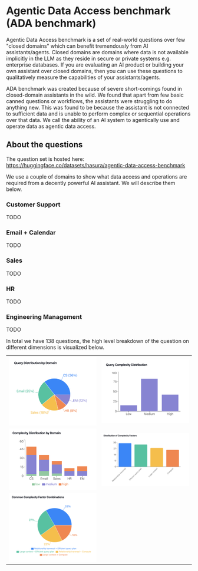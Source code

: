 # Agentic Data Access benchmark (ADA benchmark)

Agentic Data Access benchmark is a set of real-world questions over few "closed domains" which can benefit tremendously from AI assistants/agents.
Closed domains are domains where data is not available implicitly in the LLM as they reside in secure or private systems e.g. enterprise databases.
If you are evaluating an AI product or building your own assistant over closed domains, then you can use these questions to qualitatively measure the capabilities of your assistants/agents.

ADA benchmark was created because of severe short-comings found in closed-domain assistants in the wild. We found that apart from few basic canned questions or workflows,
the assistants were struggling to do anything new. This was found to be because the assistant is not connected 
to sufficient data and is unable to perform complex or sequential operations over that data. We call the ability of an AI system to agentically use and operate data as agentic data access.


## About the questions

The question set is hosted here: https://huggingface.co/datasets/hasura/agentic-data-access-benchmark

We use a couple of domains to show what data access and operations are required from a decently powerful AI assistant. We will describe them below.

### Customer Support

TODO

### Email + Calendar

TODO

### Sales

TODO

### HR

TODO

### Engineering Management

TODO

In total we have 138 questions, the high level breakdown of the question on different dimensions is visualized below.

<table>
  <tr>
    <td><img src="./query_distribution_by_domain.png" alt="Question distribution by domain" width="400"></td>
    <td><img src="./query_complexity_distribution.png" alt="Question distribution by complexity" width="400"></td>
  </tr>
  <tr>
    <td><img src="./complexity_distribution_by_domain.png" alt="Complexity distribution by domain" width="400"></td>
    <td><img src="./distribution_complexity_factors.png" alt="Distribution of complexity factors" width="400"></td>
  </tr>
  <td><img src="./common_complexity_factor_combinations.png" alt="Common complexity combinations" width="400"></td>
</table>
